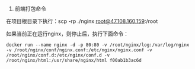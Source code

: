1. 前端打包命令

在项目根目录下执行：scp -rp ./nginx root@47.108.160.159:/root

如果当前正在运行nginx，则停止后，执行下面命令：

```
docker run --name nginx -d -p 80:80 -v /root/nginx/log:/var/log/nginx -v /root/nginx/conf/nginx.conf:/etc/nginx/nginx.conf -v /root/nginx/conf.d:/etc/nginx/conf.d -v /root/nginx/html:/usr/share/nginx/html f00ab1b3ac6d
```